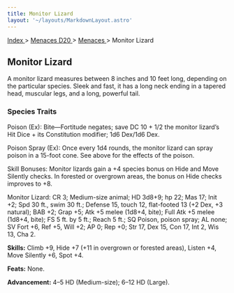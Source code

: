 ```yaml
---
title: Monitor Lizard
layout: '~/layouts/MarkdownLayout.astro'
---
```


[ Index ](/) > [ Menaces D20 ](/menaces.d20) > [ Menaces ](/menaces.d20/menaces) > Monitor Lizard

##  Monitor Lizard

A monitor lizard measures between 8 inches and 10 feet long, depending on the
particular species. Sleek and fast, it has a long neck ending in a tapered
head, muscular legs, and a long, powerful tail.

###  Species Traits

Poison (Ex): Bite—Fortitude negates; save DC 10 + 1/2 the monitor lizard’s Hit
Dice + its Constitution modifier; 1d6 Dex/1d6 Dex.

Poison Spray (Ex): Once every 1d4 rounds, the monitor lizard can spray poison
in a 15-foot cone. See above for the effects of the poison.

Skill Bonuses: Monitor lizards gain a +4 species bonus on Hide and Move
Silently checks. In forested or overgrown areas, the bonus on Hide checks
improves to +8.

Monitor Lizard: CR 3; Medium-size animal; HD 3d8+9; hp 22; Mas 17; Init +2;
Spd 30 ft., swim 30 ft.; Defense 15, touch 12, flat-footed 13 (+2 Dex, +3
natural); BAB +2; Grap +5; Atk +5 melee (1d8+4, bite); Full Atk +5 melee
(1d8+4, bite); FS 5 ft. by 5 ft.; Reach 5 ft.; SQ Poison, poison spray; AL
none; SV Fort +6, Ref +5, Will +2; AP 0; Rep +0; Str 17, Dex 15, Con 17, Int
2, Wis 13, Cha 2.

**Skills:** Climb +9, Hide +7 (+11 in overgrown or forested areas), Listen +4,
Move Silently +6, Spot +4.

**Feats:** None.

**Advancement:** 4–5 HD (Medium-size); 6–12 HD (Large).

